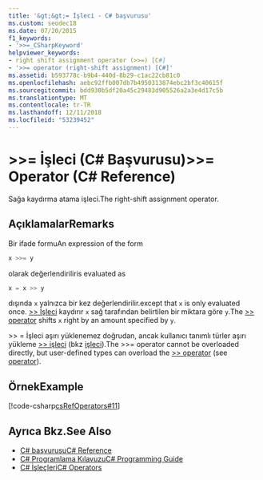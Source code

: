 ```yaml
---
title: '&gt;&gt;= İşleci - C# başvurusu'
ms.custom: seodec18
ms.date: 07/20/2015
f1_keywords:
- '>>=_CSharpKeyword'
helpviewer_keywords:
- right shift assignment operator (>>=) [C#]
- '>>= operator (right-shift assignment) [C#]'
ms.assetid: b593778c-b9b4-440d-8b29-c1ac22cb81c0
ms.openlocfilehash: aebc92ffb007db7b4950313874ebc2bf3c40615f
ms.sourcegitcommit: bdd930b5df20a45c29483d905526a2a3e4d17c5b
ms.translationtype: MT
ms.contentlocale: tr-TR
ms.lasthandoff: 12/11/2018
ms.locfileid: "53239452"
---
```

# <a name="gtgt-operator-c-reference"></a><span data-ttu-id="02b12-102">&gt;&gt;= İşleci (C# Başvurusu)</span><span class="sxs-lookup"><span data-stu-id="02b12-102">&gt;&gt;= Operator (C# Reference)</span></span>
<span data-ttu-id="02b12-103">Sağa kaydırma atama işleci.</span><span class="sxs-lookup"><span data-stu-id="02b12-103">The right-shift assignment operator.</span></span>  
  
## <a name="remarks"></a><span data-ttu-id="02b12-104">Açıklamalar</span><span class="sxs-lookup"><span data-stu-id="02b12-104">Remarks</span></span>  
 <span data-ttu-id="02b12-105">Bir ifade formu</span><span class="sxs-lookup"><span data-stu-id="02b12-105">An expression of the form</span></span>  
  
```csharp  
x >>= y  
```  
  
 <span data-ttu-id="02b12-106">olarak değerlendirilir</span><span class="sxs-lookup"><span data-stu-id="02b12-106">is evaluated as</span></span>  
  
```csharp  
x = x >> y  
```  
  
 <span data-ttu-id="02b12-107">dışında `x` yalnızca bir kez değerlendirilir.</span><span class="sxs-lookup"><span data-stu-id="02b12-107">except that `x` is only evaluated once.</span></span> <span data-ttu-id="02b12-108">[>> İşleci](../../../csharp/language-reference/operators/right-shift-operator.md) kaydırır `x` sağ tarafından belirtilen bir miktara göre `y`.</span><span class="sxs-lookup"><span data-stu-id="02b12-108">The [>> operator](../../../csharp/language-reference/operators/right-shift-operator.md) shifts `x` right by an amount specified by `y`.</span></span>  
  
 <span data-ttu-id="02b12-109">>> = İşleci aşırı yüklenemez doğrudan, ancak kullanıcı tanımlı türler aşırı yükleme [>> işleci](../../../csharp/language-reference/operators/right-shift-operator.md) (bkz [işleci](../../../csharp/language-reference/keywords/operator.md)).</span><span class="sxs-lookup"><span data-stu-id="02b12-109">The >>= operator cannot be overloaded directly, but user-defined types can overload the [>> operator](../../../csharp/language-reference/operators/right-shift-operator.md) (see [operator](../../../csharp/language-reference/keywords/operator.md)).</span></span>  
  
## <a name="example"></a><span data-ttu-id="02b12-110">Örnek</span><span class="sxs-lookup"><span data-stu-id="02b12-110">Example</span></span>  
 [!code-csharp[csRefOperators#11](../../../csharp/language-reference/operators/codesnippet/CSharp/right-shift-assignment-operator_1.cs)]  
  
## <a name="see-also"></a><span data-ttu-id="02b12-111">Ayrıca Bkz.</span><span class="sxs-lookup"><span data-stu-id="02b12-111">See Also</span></span>

- [<span data-ttu-id="02b12-112">C# başvurusu</span><span class="sxs-lookup"><span data-stu-id="02b12-112">C# Reference</span></span>](../../../csharp/language-reference/index.md)  
- [<span data-ttu-id="02b12-113">C# Programlama Kılavuzu</span><span class="sxs-lookup"><span data-stu-id="02b12-113">C# Programming Guide</span></span>](../../../csharp/programming-guide/index.md)  
- [<span data-ttu-id="02b12-114">C# İşleçleri</span><span class="sxs-lookup"><span data-stu-id="02b12-114">C# Operators</span></span>](../../../csharp/language-reference/operators/index.md)
